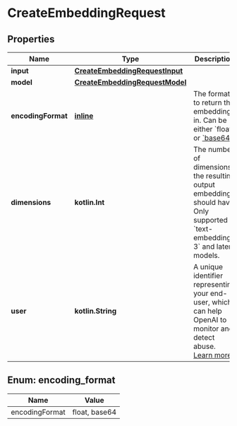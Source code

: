 
# CreateEmbeddingRequest

## Properties
| Name | Type | Description | Notes |
| ------------ | ------------- | ------------- | ------------- |
| **input** | [**CreateEmbeddingRequestInput**](CreateEmbeddingRequestInput.md) |  |  |
| **model** | [**CreateEmbeddingRequestModel**](CreateEmbeddingRequestModel.md) |  |  |
| **encodingFormat** | [**inline**](#EncodingFormat) | The format to return the embeddings in. Can be either &#x60;float&#x60; or [&#x60;base64&#x60;](https://pypi.org/project/pybase64/). |  [optional] |
| **dimensions** | **kotlin.Int** | The number of dimensions the resulting output embeddings should have. Only supported in &#x60;text-embedding-3&#x60; and later models.  |  [optional] |
| **user** | **kotlin.String** | A unique identifier representing your end-user, which can help OpenAI to monitor and detect abuse. [Learn more](/docs/guides/safety-best-practices/end-user-ids).  |  [optional] |


<a id="EncodingFormat"></a>
## Enum: encoding_format
| Name | Value |
| ---- | ----- |
| encodingFormat | float, base64 |



